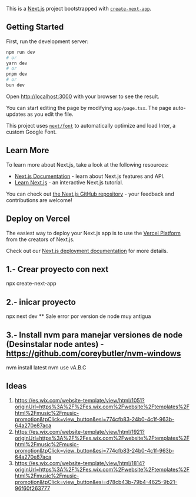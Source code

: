 This is a [Next.js](https://nextjs.org/) project bootstrapped with [`create-next-app`](https://github.com/vercel/next.js/tree/canary/packages/create-next-app).

## Getting Started

First, run the development server:

```bash
npm run dev
# or
yarn dev
# or
pnpm dev
# or
bun dev
```

Open [http://localhost:3000](http://localhost:3000) with your browser to see the result.

You can start editing the page by modifying `app/page.tsx`. The page auto-updates as you edit the file.

This project uses [`next/font`](https://nextjs.org/docs/basic-features/font-optimization) to automatically optimize and load Inter, a custom Google Font.

## Learn More

To learn more about Next.js, take a look at the following resources:

- [Next.js Documentation](https://nextjs.org/docs) - learn about Next.js features and API.
- [Learn Next.js](https://nextjs.org/learn) - an interactive Next.js tutorial.

You can check out [the Next.js GitHub repository](https://github.com/vercel/next.js/) - your feedback and contributions are welcome!

## Deploy on Vercel

The easiest way to deploy your Next.js app is to use the [Vercel Platform](https://vercel.com/new?utm_medium=default-template&filter=next.js&utm_source=create-next-app&utm_campaign=create-next-app-readme) from the creators of Next.js.

Check out our [Next.js deployment documentation](https://nextjs.org/docs/deployment) for more details.


## 1.- Crear proyecto con next
npx create-next-app
## 2.- inicar proyecto
npx next dev   ** Sale error por version de node muy antigua
## 3.- Install nvm para manejar versiones de node (Desinstalar node antes) -https://github.com/coreybutler/nvm-windows
nvm install latest
nvm use vA.B.C



## Ideas
1. https://es.wix.com/website-template/view/html/1051?originUrl=https%3A%2F%2Fes.wix.com%2Fwebsite%2Ftemplates%2Fhtml%2Fmusic%2Fmusic-promotion&tpClick=view_button&esi=774cfb83-24b0-4c1f-963b-64a270e87aca
2. https://es.wix.com/website-template/view/html/1921?originUrl=https%3A%2F%2Fes.wix.com%2Fwebsite%2Ftemplates%2Fhtml%2Fmusic%2Fmusic-promotion&tpClick=view_button&esi=774cfb83-24b0-4c1f-963b-64a270e87aca
3. https://es.wix.com/website-template/view/html/1814?originUrl=https%3A%2F%2Fes.wix.com%2Fwebsite%2Ftemplates%2Fhtml%2Fmusic%2Fmusic-promotion&tpClick=view_button&esi=d78cb43b-79b4-4625-9b21-96f60f263777